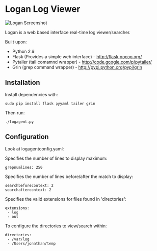 Logan Log Viewer
================

![Logan Screenshot](https://raw.githubusercontent.com/jph98/logan/master/logan.png)

Logan is a web based interface real-time log viewer/searcher.

Built upon:
* Python 2.6 
* Flask (Provides a simple web interface) - http://flask.pocoo.org/
* Pytailer (tail comamnd wrapper) - http://code.google.com/p/pytailer/ 
* Grin (grep command wrapper) - http://pypi.python.org/pypi/grin

Installation
------------

Install dependencies with:

    sudo pip install flask pyyaml tailer grin
    
Then run:

    ./logagent.py

Configuration
-------------

Look at logagentconfig.yaml:

Specifies the number of lines to display maximum:

    grepnumlines: 250
    
Specifies the number of lines before/after the match to display:

    searchbeforecontext: 2
    searchaftercontext: 2

Specifies the valid extensions for files found in 'directories':

    extensions:
     - log
     - out

To configure the directories to view/search within:

    directories:
     - /var/log
     - /Users/jonathan/temp

